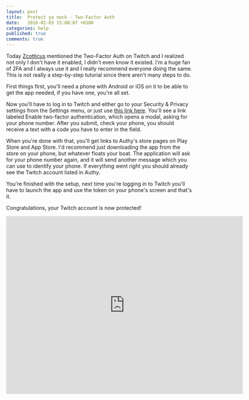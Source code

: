 ```yaml
---
layout: post
title:  Protect ya neck - Two-Factor Auth
date:   2016-02-03 15:08:07 +0100
categories: help
published: true
comments: true
---
```

Today [Zcotticus](http://twitch.tv/zcotticus) mentioned the Two-Factor Auth on Twitch
and I realized not only I don't have it enabled, I didn't even know it existed. I'm
a huge fan of 2FA and I always use it and I really recommend everyone doing the same.
This is not really a step-by-step tutorial since there aren't many steps to do.

First things first, you'll need a phone with Android or iOS on it to be able to get
the app needed, if you have one, you're all set.

Now you'll have to log in to Twitch and either go to your Security & Privacy settings
from the Settings menu, or just use [this link here](https://secure.twitch.tv/settings/security).
You'll see a link labeled Enable two-factor authentication, which opens a modal, asking
for your phone number. After you submit, check your phone, you should receive a text
with a code you have to enter in the field.

When you're done with that, you'll get links to Authy's store pages on Play Store and App
Store. I'd recommend just downloading the app from the store on your phone, but whatever
floats your boat. The application will ask for your phone number again, and it will send
another message which you can use to identify your phone. If everything went right
you should already see the Twitch account listed in Authy.

You're finished with the setup, next time you're logging in to Twitch you'll have to launch
the app and use the token on your phone's screen and that's it.

Congratulations, your Twitch account is now protected!

<iframe width="640" height="480" src="https://www.youtube.com/embed/HpQmFfdYFzY" frameborder="0"></iframe>
